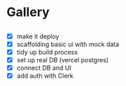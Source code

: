 # Gallery

##

- [x] make it deploy
- [x] scaffolding basic ui with mock data
- [x] tidy up build process
- [x] set up real DB (vercel postgres)
- [x] connect DB and UI
- [x] add auth with Clerk
